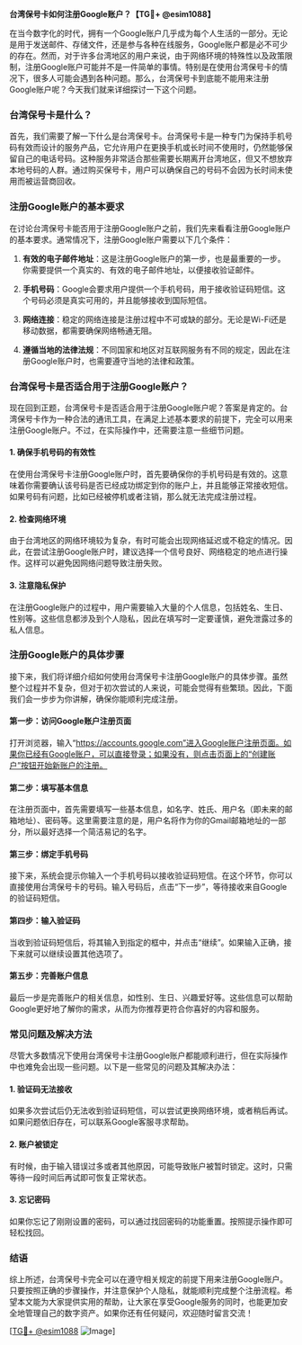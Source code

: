 **台湾保号卡如何注册Google账户？【TG💪+ @esim1088】**

在当今数字化的时代，拥有一个Google账户几乎成为每个人生活的一部分。无论是用于发送邮件、存储文件，还是参与各种在线服务，Google账户都是必不可少的存在。然而，对于许多台湾地区的用户来说，由于网络环境的特殊性以及政策限制，注册Google账户可能并不是一件简单的事情。特别是在使用台湾保号卡的情况下，很多人可能会遇到各种问题。那么，台湾保号卡到底能不能用来注册Google账户呢？今天我们就来详细探讨一下这个问题。

### 台湾保号卡是什么？

首先，我们需要了解一下什么是台湾保号卡。台湾保号卡是一种专门为保持手机号码有效而设计的服务产品，它允许用户在更换手机或长时间不使用时，仍然能够保留自己的电话号码。这种服务非常适合那些需要长期离开台湾地区，但又不想放弃本地号码的人群。通过购买保号卡，用户可以确保自己的号码不会因为长时间未使用而被运营商回收。

### 注册Google账户的基本要求

在讨论台湾保号卡能否用于注册Google账户之前，我们先来看看注册Google账户的基本要求。通常情况下，注册Google账户需要以下几个条件：

1. **有效的电子邮件地址**：这是注册Google账户的第一步，也是最重要的一步。你需要提供一个真实的、有效的电子邮件地址，以便接收验证邮件。
   
2. **手机号码**：Google会要求用户提供一个手机号码，用于接收验证码短信。这个号码必须是真实可用的，并且能够接收到国际短信。

3. **网络连接**：稳定的网络连接是注册过程中不可或缺的部分。无论是Wi-Fi还是移动数据，都需要确保网络畅通无阻。

4. **遵循当地的法律法规**：不同国家和地区对互联网服务有不同的规定，因此在注册Google账户时，也需要遵守当地的法律和政策。

### 台湾保号卡是否适合用于注册Google账户？

现在回到正题，台湾保号卡是否适合用于注册Google账户呢？答案是肯定的。台湾保号卡作为一种合法的通讯工具，在满足上述基本要求的前提下，完全可以用来注册Google账户。不过，在实际操作中，还需要注意一些细节问题。

#### 1. 确保手机号码的有效性

在使用台湾保号卡注册Google账户时，首先要确保你的手机号码是有效的。这意味着你需要确认该号码是否已经成功绑定到你的账户上，并且能够正常接收短信。如果号码有问题，比如已经被停机或者注销，那么就无法完成注册过程。

#### 2. 检查网络环境

由于台湾地区的网络环境较为复杂，有时可能会出现网络延迟或不稳定的情况。因此，在尝试注册Google账户时，建议选择一个信号良好、网络稳定的地点进行操作。这样可以避免因网络问题导致注册失败。

#### 3. 注意隐私保护

在注册Google账户的过程中，用户需要输入大量的个人信息，包括姓名、生日、性别等。这些信息都涉及到个人隐私，因此在填写时一定要谨慎，避免泄露过多的私人信息。

### 注册Google账户的具体步骤

接下来，我们将详细介绍如何使用台湾保号卡注册Google账户的具体步骤。虽然整个过程并不复杂，但对于初次尝试的人来说，可能会觉得有些繁琐。因此，下面我们会一步步为你讲解，确保你能顺利完成注册。

#### 第一步：访问Google账户注册页面

打开浏览器，输入“https://accounts.google.com”进入Google账户注册页面。如果你已经有Google账户，可以直接登录；如果没有，则点击页面上的“创建账户”按钮开始新账户的注册。

#### 第二步：填写基本信息

在注册页面中，首先需要填写一些基本信息，如名字、姓氏、用户名（即未来的邮箱地址）、密码等。这里需要注意的是，用户名将作为你的Gmail邮箱地址的一部分，所以最好选择一个简洁易记的名字。

#### 第三步：绑定手机号码

接下来，系统会提示你输入一个手机号码以接收验证码短信。在这个环节，你可以直接使用台湾保号卡的号码。输入号码后，点击“下一步”，等待接收来自Google的验证码短信。

#### 第四步：输入验证码

当收到验证码短信后，将其输入到指定的框中，并点击“继续”。如果输入正确，接下来就可以继续设置其他选项了。

#### 第五步：完善账户信息

最后一步是完善账户的相关信息，如性别、生日、兴趣爱好等。这些信息可以帮助Google更好地了解你的需求，从而为你推荐更符合你喜好的内容和服务。

### 常见问题及解决方法

尽管大多数情况下使用台湾保号卡注册Google账户都能顺利进行，但在实际操作中也难免会出现一些问题。以下是一些常见的问题及其解决办法：

#### 1. 验证码无法接收

如果多次尝试后仍无法收到验证码短信，可以尝试更换网络环境，或者稍后再试。如果问题依旧存在，可以联系Google客服寻求帮助。

#### 2. 账户被锁定

有时候，由于输入错误过多或者其他原因，可能导致账户被暂时锁定。这时，只需等待一段时间后再试即可恢复正常状态。

#### 3. 忘记密码

如果你忘记了刚刚设置的密码，可以通过找回密码的功能重置。按照提示操作即可轻松找回。

### 结语

综上所述，台湾保号卡完全可以在遵守相关规定的前提下用来注册Google账户。只要按照正确的步骤操作，并注意保护个人隐私，就能顺利完成整个注册流程。希望本文能为大家提供实用的帮助，让大家在享受Google服务的同时，也能更加安全地管理自己的数字资产。如果你还有任何疑问，欢迎随时留言交流！

[[TG💪+ @esim1088](https://t.me/s/esim1088) ![Image](https://i.postimg.cc/4NQfJmqS/Snipaste-2025-05-13-00-14-12.png)]